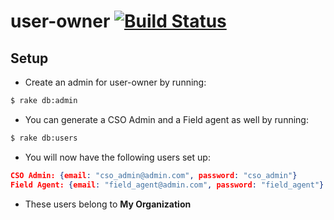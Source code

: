 user-owner [![Build Status](https://secure.travis-ci.org/c42/user-owner.png?branch=master)](http://travis-ci.org/c42/user-owner)
==========
 
Setup
-----

- Create an admin for user-owner by running:

```bash
$ rake db:admin
```

- You can generate a CSO Admin and a Field agent as well by running:

```bash
$ rake db:users
```

- You will now have the following users set up:

```json
CSO Admin: {email: "cso_admin@admin.com", password: "cso_admin"}
Field Agent: {email: "field_agent@admin.com", password: "field_agent"}
```

- These users belong to **My Organization**